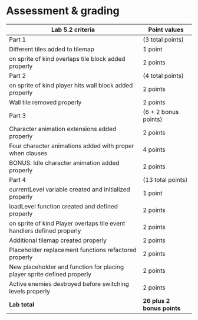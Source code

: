 # Assessment & grading

Lab 5.2 criteria|Point values
-|-
Part 1|(3 total points)
Different tiles added to tilemap|1 point
on sprite of kind overlaps tile block added properly|2 points
Part 2|(4 total points)
on sprite of kind player hits wall block added properly|2 points
Wall tile removed properly|2 points
Part 3|(6 + 2 bonus points)
Character animation extensions added properly|2 points
Four character animations added with proper when clauses|4 points
BONUS: Idle character animation added properly|2 points
Part 4|(13 total points)
currentLevel variable created and initialized properly|1 point
loadLevel function created and defined properly|2 points
on sprite of kind Player overlaps tile event handlers defined properly|2 points
Additional tilemap created properly|2 points
Placeholder replacement functions refactored properly|2 points
New placeholder and function for placing player sprite defined properly|2 points
Active enemies destroyed before switching levels properly|2 points
**Lab total**|**26 plus 2 bonus points**
